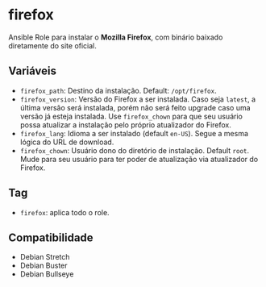# firefox

Ansible Role para instalar o **Mozilla Firefox**, com binário baixado
diretamente do site oficial.

## Variáveis

- `firefox_path`: Destino da instalação. Default: `/opt/firefox`.
- `firefox_version`: Versão do Firefox a ser instalada. Caso seja `latest`, a
  última versão será instalada, porém não será feito upgrade caso uma versão já
  esteja instalada. Use `firefox_chown` para que seu usuário possa atualizar a
  instalação pelo próprio atualizador do Firefox.
- `firefox_lang`: Idioma a ser instalado (default `en-US`). Segue a mesma
  lógica do URL de download.
- `firefox_chown`: Usuário dono do diretório de instalação. Default `root`. Mude
  para seu usuário para ter poder de atualização via atualizador do Firefox.

## Tag

- `firefox`: aplica todo o role.

## Compatibilidade

- Debian Stretch
- Debian Buster
- Debian Bullseye
